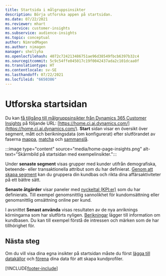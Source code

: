```yaml
---
title: Startsida i målgruppsinsikter
description: Börja utforska appen på startsidan.
ms.date: 07/22/2021
ms.reviewer: mhart
ms.service: customer-insights
ms.subservice: audience-insights
ms.topic: conceptual
author: NimrodMagen
ms.author: nimagen
manager: shellyha
ms.openlocfilehash: 4072c724213486751ae96d38549fbcb6397b32c4
ms.sourcegitcommit: 5c9c54ffe045017c19f0042437ada2c101dcaa0f
ms.translationtype: HT
ms.contentlocale: sv-SE
ms.lasthandoff: 07/22/2021
ms.locfileid: "6650386"
---
```

# <a name="explore-the-home-page"></a>Utforska startsidan

Du kan [få tillgång till målgruppsinsikter från Dynamics 365 Customer Insights](https://home.ci.ai.dynamics.com/) på följande URL: [https://home.ci.ai.dynamics.com/](https://home.ci.ai.dynamics.com/).
**Start** sidan visar en översikt över segment, mått och berikningsdata (om konfigurerat) efter slutförandet av faserna [mappa](map-entities.md), [matcha](match-entities.md) och [sammanslå](merge-entities.md).

:::image type="content" source="media/home-page-insights.png" alt-text="Skärmbild på startsidan med exempelinsikter.":::

Under **senaste segment** visas grupper med kunder utifrån demografiska, beteende- eller transaktionella attribut som du har definierat. [Genom att skapa segment](segments.md) kan du gruppera din kundbas och rikta dina affärsaktiviteter på ett bättre sätt.

**Senaste åtgärder** visar paneler med [nyckeltal (KPI:er)](measures.md) som du har definierats. Till exempel genomsnittlig sannolikhet för kundomsättning eller genomsnittlig omsättning online per kund.

I avsnittet **Senast använda** visas resultaten av de nya anriknings körningarna som har slutförts nyligen. [Berikningar](enrichment-hub.md) lägger till information om kundbasen. Du kan till exempel förstå de intressen och märken som de har tillhörighet för.

## <a name="next-step"></a>Nästa steg

Om du vill visa dina egna insikter på startsidan måste du först [lägga till datakällor](data-sources.md) och [förena](data-unification.md) dina data för att skapa kundprofiler.

[!INCLUDE[footer-include](../includes/footer-banner.md)]
